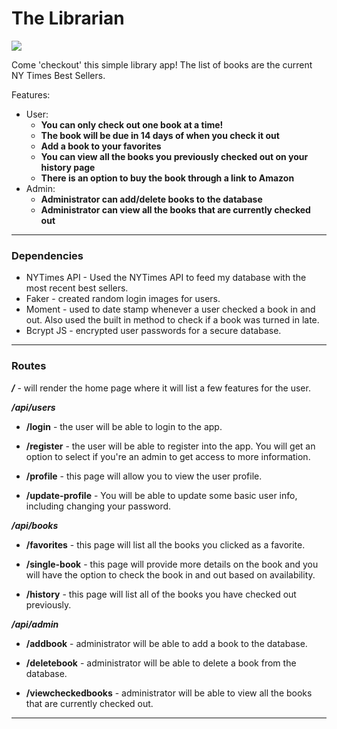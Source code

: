 # The Librarian
![](./public/images/books.gif)

Come 'checkout' this simple library app! The list of books are the current NY Times Best Sellers.  

Features:
* User: 
  * **You can only check out one book at a time!**
  * **The book will be due in 14 days of when you check it out**
  * **Add a book to your favorites**
  * **You can view all the books you previously checked out on your history page**
  * **There is an option to buy the book through a link to Amazon**
* Admin:
  * **Administrator can add/delete books to the database**
  * **Administrator can view all the books that are currently checked out**

---
### Dependencies
* NYTimes API - Used the NYTimes API to feed my database with the most recent best sellers.
* Faker - created random login images for users.
* Moment - used to date stamp whenever a user checked a book in and out. Also used the built in method to check if a book was turned in late.
* Bcrypt JS - encrypted user passwords for a secure database.

---
### Routes
***/*** - will render the home page where it will list a few features for the user.  

***/api/users***
* **/login** - the user will be able to login to the app. 

* **/register** -  the user will be able to register into the app. You will get an option to select if you're an admin to get access to more information.

* **/profile** -  this page will allow you to view the user profile.

* **/update-profile** -  You will be able to update some basic user info, including changing your password.  

***/api/books***
* **/favorites** -  this page will list all the books you clicked as a favorite.

* **/single-book** -  this page will provide more details on the book and you will have the option to check the book in and out based on availability.

* **/history** - this page will list all of the books you have checked out previously.

***/api/admin***
* **/addbook** - administrator will be able to add a book to the database.

* **/deletebook** - administrator will be able to delete a book from the database.

* **/viewcheckedbooks** - administrator will be able to view all the books that are currently checked out.
---
